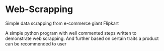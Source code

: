 # Web-Scrapping
Simple data scrapping from e-commerce giant Flipkart


A simple python program with well commented steps
written to demonstrate web scrapping. And further based on certain 
traits a product can be recommended to user
